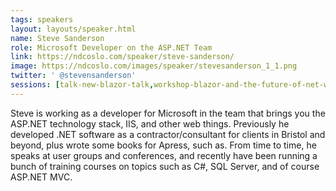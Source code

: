 ```yaml
---
tags: speakers
layout: layouts/speaker.html
name: Steve Sanderson
role: Microsoft Developer on the ASP.NET Team
link: https://ndcoslo.com/speaker/steve-sanderson/
image: https://ndcoslo.com/images/speaker/stevesanderson_1_1.png
twitter: ' @stevensanderson'
sessions: [talk-new-blazor-talk,workshop-blazor-and-the-future-of-net-web-apps]
---
```

Steve is working as a developer for Microsoft in the team that brings you the ASP.NET technology stack, IIS, and other web things. Previously he developed .NET software as a contractor/consultant for clients in Bristol and beyond, plus wrote some books for Apress, such as. From time to time, he speaks at user groups and conferences, and recently have been running a bunch of training courses on topics such as C#, SQL Server, and of course ASP.NET MVC.